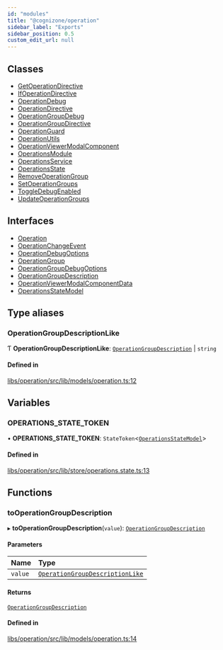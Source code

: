 ```yaml
---
id: "modules"
title: "@cognizone/operation"
sidebar_label: "Exports"
sidebar_position: 0.5
custom_edit_url: null
---
```


## Classes

- [GetOperationDirective](classes/GetOperationDirective)
- [IfOperationDirective](classes/IfOperationDirective)
- [OperationDebug](classes/OperationDebug)
- [OperationDirective](classes/OperationDirective)
- [OperationGroupDebug](classes/OperationGroupDebug)
- [OperationGroupDirective](classes/OperationGroupDirective)
- [OperationGuard](classes/OperationGuard)
- [OperationUtils](classes/OperationUtils)
- [OperationViewerModalComponent](classes/OperationViewerModalComponent)
- [OperationsModule](classes/OperationsModule)
- [OperationsService](classes/OperationsService)
- [OperationsState](classes/OperationsState)
- [RemoveOperationGroup](classes/RemoveOperationGroup)
- [SetOperationGroups](classes/SetOperationGroups)
- [ToggleDebugEnabled](classes/ToggleDebugEnabled)
- [UpdateOperationGroups](classes/UpdateOperationGroups)

## Interfaces

- [Operation](interfaces/Operation)
- [OperationChangeEvent](interfaces/OperationChangeEvent)
- [OperationDebugOptions](interfaces/OperationDebugOptions)
- [OperationGroup](interfaces/OperationGroup)
- [OperationGroupDebugOptions](interfaces/OperationGroupDebugOptions)
- [OperationGroupDescription](interfaces/OperationGroupDescription)
- [OperationViewerModalComponentData](interfaces/OperationViewerModalComponentData)
- [OperationsStateModel](interfaces/OperationsStateModel)

## Type aliases

### OperationGroupDescriptionLike

Ƭ **OperationGroupDescriptionLike**: [`OperationGroupDescription`](interfaces/OperationGroupDescription) \| `string`

#### Defined in

[libs/operation/src/lib/models/operation.ts:12](https://github.com/cognizone/ng-cognizone/blob/861cbad/libs/operation/src/lib/models/operation.ts#L12)

## Variables

### OPERATIONS\_STATE\_TOKEN

• **OPERATIONS\_STATE\_TOKEN**: `StateToken`<[`OperationsStateModel`](interfaces/OperationsStateModel)\>

#### Defined in

[libs/operation/src/lib/store/operations.state.ts:13](https://github.com/cognizone/ng-cognizone/blob/861cbad/libs/operation/src/lib/store/operations.state.ts#L13)

## Functions

### toOperationGroupDescription

▸ **toOperationGroupDescription**(`value`): [`OperationGroupDescription`](interfaces/OperationGroupDescription)

#### Parameters

| Name | Type |
| :------ | :------ |
| `value` | [`OperationGroupDescriptionLike`](modules#operationgroupdescriptionlike) |

#### Returns

[`OperationGroupDescription`](interfaces/OperationGroupDescription)

#### Defined in

[libs/operation/src/lib/models/operation.ts:14](https://github.com/cognizone/ng-cognizone/blob/861cbad/libs/operation/src/lib/models/operation.ts#L14)
